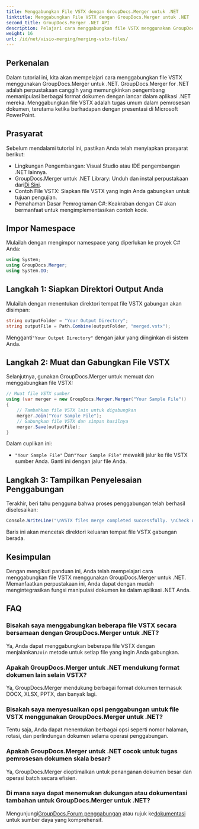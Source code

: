 ```yaml
---
title: Menggabungkan File VSTX dengan GroupDocs.Merger untuk .NET
linktitle: Menggabungkan File VSTX dengan GroupDocs.Merger untuk .NET
second_title: GroupDocs.Merger .NET API
description: Pelajari cara menggabungkan file VSTX menggunakan GroupDocs.Merger untuk .NET. Ikuti panduan langkah demi langkah ini untuk manipulasi dokumen yang efisien di C#.
weight: 16
url: /id/net/visio-merging/merging-vstx-files/
---
```

## Perkenalan
Dalam tutorial ini, kita akan mempelajari cara menggabungkan file VSTX menggunakan GroupDocs.Merger untuk .NET. GroupDocs.Merger for .NET adalah perpustakaan canggih yang memungkinkan pengembang memanipulasi berbagai format dokumen dengan lancar dalam aplikasi .NET mereka. Menggabungkan file VSTX adalah tugas umum dalam pemrosesan dokumen, terutama ketika berhadapan dengan presentasi di Microsoft PowerPoint.
## Prasyarat
Sebelum mendalami tutorial ini, pastikan Anda telah menyiapkan prasyarat berikut:
- Lingkungan Pengembangan: Visual Studio atau IDE pengembangan .NET lainnya.
-  GroupDocs.Merger untuk .NET Library: Unduh dan instal perpustakaan dari[Di Sini](https://releases.groupdocs.com/merger/net/).
- Contoh File VSTX: Siapkan file VSTX yang ingin Anda gabungkan untuk tujuan pengujian.
- Pemahaman Dasar Pemrograman C#: Keakraban dengan C# akan bermanfaat untuk mengimplementasikan contoh kode.

## Impor Namespace
Mulailah dengan mengimpor namespace yang diperlukan ke proyek C# Anda:
```csharp
using System; 
using GroupDocs.Merger;
using System.IO;
```
## Langkah 1: Siapkan Direktori Output Anda
Mulailah dengan menentukan direktori tempat file VSTX gabungan akan disimpan:
```csharp
string outputFolder = "Your Output Directory";
string outputFile = Path.Combine(outputFolder, "merged.vstx");
```
 Mengganti`"Your Output Directory"` dengan jalur yang diinginkan di sistem Anda.
## Langkah 2: Muat dan Gabungkan File VSTX
Selanjutnya, gunakan GroupDocs.Merger untuk memuat dan menggabungkan file VSTX:
```csharp
// Muat file VSTX sumber
using (var merger = new GroupDocs.Merger.Merger("Your Sample File"))
{
    // Tambahkan file VSTX lain untuk digabungkan
    merger.Join("Your Sample File");
    // Gabungkan file VSTX dan simpan hasilnya
    merger.Save(outputFile);
}
```
Dalam cuplikan ini:
- `"Your Sample File"` Dan`"Your Sample File"` mewakili jalur ke file VSTX sumber Anda. Ganti ini dengan jalur file Anda.
## Langkah 3: Tampilkan Penyelesaian Penggabungan
Terakhir, beri tahu pengguna bahwa proses penggabungan telah berhasil diselesaikan:
```csharp
Console.WriteLine("\nVSTX files merge completed successfully. \nCheck output in {0}", outputFolder);
```
Baris ini akan mencetak direktori keluaran tempat file VSTX gabungan berada.

## Kesimpulan
Dengan mengikuti panduan ini, Anda telah mempelajari cara menggabungkan file VSTX menggunakan GroupDocs.Merger untuk .NET. Memanfaatkan perpustakaan ini, Anda dapat dengan mudah mengintegrasikan fungsi manipulasi dokumen ke dalam aplikasi .NET Anda.

## FAQ
### Bisakah saya menggabungkan beberapa file VSTX secara bersamaan dengan GroupDocs.Merger untuk .NET?
 Ya, Anda dapat menggabungkan beberapa file VSTX dengan menjalankan`Join` metode untuk setiap file yang ingin Anda gabungkan.
### Apakah GroupDocs.Merger untuk .NET mendukung format dokumen lain selain VSTX?
Ya, GroupDocs.Merger mendukung berbagai format dokumen termasuk DOCX, XLSX, PPTX, dan banyak lagi.
### Bisakah saya menyesuaikan opsi penggabungan untuk file VSTX menggunakan GroupDocs.Merger untuk .NET?
Tentu saja, Anda dapat menentukan berbagai opsi seperti nomor halaman, rotasi, dan perlindungan dokumen selama operasi penggabungan.
### Apakah GroupDocs.Merger untuk .NET cocok untuk tugas pemrosesan dokumen skala besar?
Ya, GroupDocs.Merger dioptimalkan untuk penanganan dokumen besar dan operasi batch secara efisien.
### Di mana saya dapat menemukan dukungan atau dokumentasi tambahan untuk GroupDocs.Merger untuk .NET?
 Mengunjungi[GroupDocs.Forum penggabungan](https://forum.groupdocs.com/c/merger/32) atau rujuk ke[dokumentasi](https://tutorials.groupdocs.com/merger/net/) untuk sumber daya yang komprehensif.